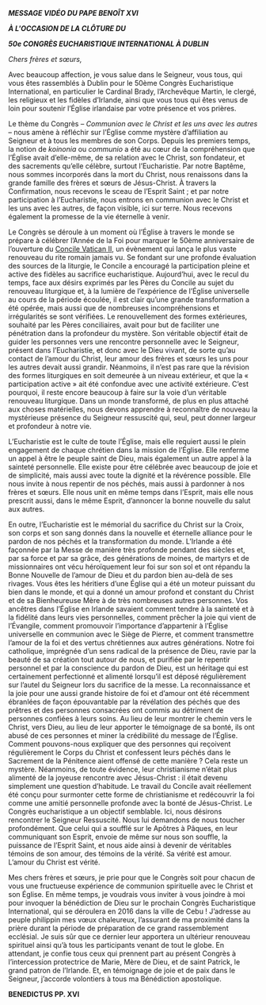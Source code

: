 ***MESSAGE VIDÉO DU PAPE BENOÎT XVI***

***À L'OCCASION DE LA CLÔTURE DU***

***50e CONGRÈS EUCHARISTIQUE INTERNATIONAL À DUBLIN***

*Chers frères et sœurs,*

Avec beaucoup affection, je vous salue dans le Seigneur, vous tous, qui vous êtes rassemblés à Dublin pour le 50ème Congrès Eucharistique International, en particulier le Cardinal Brady, l’Archevêque Martin, le clergé, les religieux et les fidèles d’Irlande, ainsi que vous tous qui êtes venus de loin pour soutenir l’Église irlandaise par votre présence et vos prières.

Le thème du Congrès – *Communion avec le Christ et les uns avec les autres* – nous amène à réfléchir sur l’Église comme mystère d’affiliation au Seigneur et à tous les membres de son Corps. Depuis les premiers temps, la notion de *koinonia* ou *communio* a été au cœur de la compréhension que l’Église avait d’elle-même, de sa relation avec le Christ, son fondateur, et des sacrements qu’elle célèbre, surtout l’Eucharistie. Par notre Baptême, nous sommes incorporés dans la mort du Christ, nous renaissons dans la grande famille des frères et sœurs de Jésus-Christ. À travers la Confirmation, nous recevons le sceau de l’Esprit Saint ; et par notre participation à l’Eucharistie, nous entrons en communion avec le Christ et les uns avec les autres, de façon visible, ici sur terre. Nous recevons également la promesse de la vie éternelle à venir.

Le Congrès se déroule à un moment où l’Église à travers le monde se prépare à célébrer l’Année de la Foi pour marquer le 50ème anniversaire de l’ouverture du [Concile Vatican II](http://www.vatican.va/archive/hist_councils/ii_vatican_council/index_fr.htm), un évènement qui lança le plus vaste renouveau du rite romain jamais vu. Se fondant sur une profonde évaluation des sources de la liturgie, le Concile a encouragé la participation pleine et active des fidèles au sacrifice eucharistique. Aujourd’hui, avec le recul du temps, face aux désirs exprimés par les Pères du Concile au sujet du renouveau liturgique et, à la lumière de l’expérience de l’Église universelle au cours de la période écoulée, il est clair qu’une grande transformation a été opérée, mais aussi que de nombreuses incompréhensions et irrégularités se sont vérifiées. Le renouvellement des formes extérieures, souhaité par les Pères conciliaires, avait pour but de faciliter une pénétration dans la profondeur du mystère. Son véritable objectif était de guider les personnes vers une rencontre personnelle avec le Seigneur, présent dans l’Eucharistie, et donc avec le Dieu vivant, de sorte qu’au contact de l’amour du Christ, leur amour des frères et sœurs les uns pour les autres devait aussi grandir. Néanmoins, il n’est pas rare que la révision des formes liturgiques en soit demeurée à un niveau extérieur, et que la « participation active » ait été confondue avec une activité extérieure. C’est pourquoi, il reste encore beaucoup à faire sur la voie d’un véritable renouveau liturgique. Dans un monde transformé, de plus en plus attaché aux choses matérielles, nous devons apprendre à reconnaître de nouveau la mystérieuse présence du Seigneur ressuscité qui, seul, peut donner largeur et profondeur à notre vie.

L’Eucharistie est le culte de toute l’Église, mais elle requiert aussi le plein engagement de chaque chrétien dans la mission de l’Église. Elle renferme un appel à être le peuple saint de Dieu, mais également un autre appel à la sainteté personnelle. Elle existe pour être célébrée avec beaucoup de joie et de simplicité, mais aussi avec toute la dignité et la révérence possible. Elle nous invite à nous repentir de nos péchés, mais aussi à pardonner à nos frères et sœurs. Elle nous unit en même temps dans l’Esprit, mais elle nous prescrit aussi, dans le même Esprit, d’annoncer la bonne nouvelle du salut aux autres.

En outre, l’Eucharistie est le mémorial du sacrifice du Christ sur la Croix, son corps et son sang donnés dans la nouvelle et éternelle alliance pour le pardon de nos péchés et la transformation du monde. L’Irlande a été façonnée par la Messe de manière très profonde pendant des siècles et, par sa force et par sa grâce, des générations de moines, de martyrs et de missionnaires ont vécu héroïquement leur foi sur son sol et ont répandu la Bonne Nouvelle de l’amour de Dieu et du pardon bien au-delà de ses rivages. Vous êtes les héritiers d’une Église qui a été un moteur puissant du bien dans le monde, et qui a donné un amour profond et constant du Christ et de sa Bienheureuse Mère à de très nombreuses autres personnes. Vos ancêtres dans l’Église en Irlande savaient comment tendre à la sainteté et à la fidélité dans leurs vies personnelles, comment prêcher la joie qui vient de l’Évangile, comment promouvoir l’importance d’appartenir à l’Église universelle en communion avec le Siège de Pierre, et comment transmettre l’amour de la foi et des vertus chrétiennes aux autres générations. Notre foi catholique, imprégnée d’un sens radical de la présence de Dieu, ravie par la beauté de sa création tout autour de nous, et purifiée par le repentir personnel et par la conscience du pardon de Dieu, est un héritage qui est certainement perfectionné et alimenté lorsqu’il est déposé régulièrement sur l’autel du Seigneur lors du sacrifice de la messe. La reconnaissance et la joie pour une aussi grande histoire de foi et d’amour ont été récemment ébranlées de façon épouvantable par la révélation des péchés que des prêtres et des personnes consacrées ont commis au détriment de personnes confiées à leurs soins. Au lieu de leur montrer le chemin vers le Christ, vers Dieu, au lieu de leur apporter le témoignage de sa bonté, ils ont abusé de ces personnes et miner la crédibilité du message de l’Église. Comment pouvons-nous expliquer que des personnes qui reçoivent régulièrement le Corps du Christ et confessent leurs péchés dans le Sacrement de la Pénitence aient offensé de cette manière ? Cela reste un mystère. Néanmoins, de toute évidence, leur christianisme n’était plus alimenté de la joyeuse rencontre avec Jésus-Christ : il était devenu simplement une question d’habitude. Le travail du Concile avait réellement été conçu pour surmonter cette forme de christianisme et redécouvrir la foi comme une amitié personnelle profonde avec la bonté de Jésus-Christ. Le Congrès eucharistique a un objectif semblable. Ici, nous désirons rencontrer le Seigneur Ressuscité. Nous lui demandons de nous toucher profondément. Que celui qui a soufflé sur le Apôtres à Pâques, en leur communiquant son Esprit, envoie de même sur nous son souffle, la puissance de l’Esprit Saint, et nous aide ainsi à devenir de véritables témoins de son amour, des témoins de la vérité. Sa vérité est amour. L’amour du Christ est vérité.

Mes chers frères et sœurs, je prie pour que le Congrès soit pour chacun de vous une fructueuse expérience de communion spirituelle avec le Christ et son Église. En même temps, je voudrais vous inviter à vous joindre à moi pour invoquer la bénédiction de Dieu sur le prochain Congrès Eucharistique International, qui se déroulera en 2016 dans la ville de Cebu ! J’adresse au peuple philippin mes vœux chaleureux, l’assurant de ma proximité dans la prière durant la période de préparation de ce grand rassemblement ecclésial. Je suis sûr que ce dernier leur apportera un ultérieur renouveau spirituel ainsi qu’à tous les participants venant de tout le globe. En attendant, je confie tous ceux qui prennent part au présent Congrès à l’intercession protectrice de Marie, Mère de Dieu, et de saint Patrick, le grand patron de l’Irlande. Et, en témoignage de joie et de paix dans le Seigneur, j’accorde volontiers à tous ma Bénédiction apostolique.

**BENEDICTUS PP. XVI**